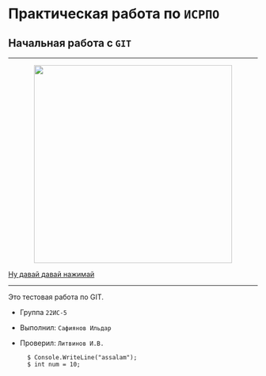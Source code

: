 # Практическая работа по ``ИСРПО``

## Начальная работа с ``GIT``

-----

<p align="center"><img src="https://i7.imageban.ru/out/2023/03/07/fadb585c2b7142f41af25277925c6c03.jpg" width="400"></p>

<p><a href="https://www.gosuslugi.ru/">Ну давай давай нажимай</a></p>

-----

Это тестовая работа по GIT.

* Группа ``22ИС-5``
* Выполнил: ``Сафиянов Ильдар``
* Проверил: ``Литвинов И.В.``

        $ Console.WriteLine("assalam");
        $ int num = 10;